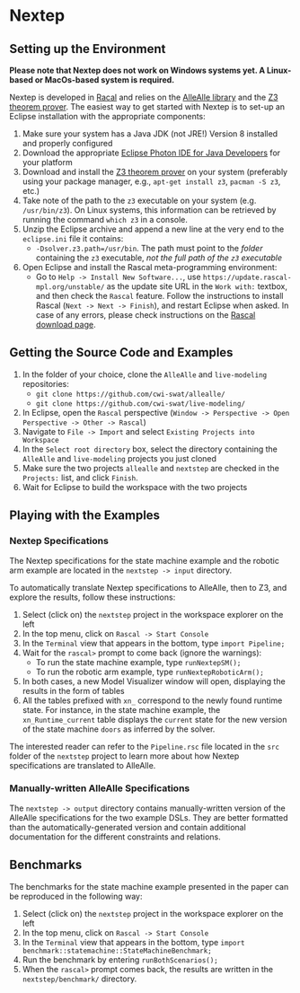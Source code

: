 # Nextep

## Setting up the Environment

**Please note that Nextep does not work on Windows systems yet. A Linux-based or MacOs-based system is required.**

Nextep is developed in [Racal](https://www.rascal-mpl.org/) and relies on the [AlleAlle library](https://github.com/cwi-swat/allealle) and the [Z3 theorem prover](https://github.com/Z3Prover/z3). The easiest way to get started with Nextep is to set-up an Eclipse installation with the appropriate components:

1. Make sure your system has a Java JDK (not JRE!) Version 8 installed and properly configured
2. Download the appropriate [Eclipse Photon IDE for Java Developers](https://www.eclipse.org/downloads/packages/release/photon/r/eclipse-ide-java-developers) for your platform
3. Download and install the [Z3 theorem prover](https://github.com/Z3Prover/z3) on your system (preferably using your package manager, e.g., `apt-get install z3`, `pacman -S z3`, etc.)
4. Take note of the path to the `z3` executable on your system (e.g. `/usr/bin/z3`). On Linux systems, this information can be retrieved by running the command `which z3` in a console.
4. Unzip the Eclipse archive and append a new line at the very end to the `eclipse.ini` file it contains:
    * `-Dsolver.z3.path=/usr/bin`. The path must point to the *folder* containing the `z3` executable, *not the full path of the `z3` executable*
5. Open Eclipse and install the Rascal meta-programming environment:
    * Go to `Help -> Install New Software...`, use `https://update.rascal-mpl.org/unstable/` as the update site URL in the `Work with:` textbox, and then check the `Rascal` feature. Follow the instructions to install Rascal (`Next -> Next -> Finish`), and restart Eclipse when asked. In case of any errors, please check instructions on the [Rascal download page](https://www.rascal-mpl.org/start/).

## Getting the Source Code and Examples

1. In the folder of your choice, clone the `AlleAlle` and `live-modeling` repositories:
     * `git clone https://github.com/cwi-swat/allealle/`
     * `git clone https://github.com/cwi-swat/live-modeling/`
2. In Eclipse, open the `Rascal` perspective (`Window -> Perspective -> Open Perspective -> Other -> Rascal`)
3. Navigate to `File -> Import` and select `Existing Projects into Workspace`
4. In the `Select root directory` box, select the directory containing the `AlleAlle` and `live-modeling` projects you just cloned
5. Make sure the two projects `allealle` and `nextstep` are checked in the `Projects:` list, and click `Finish`.
6. Wait for Eclipse to build the workspace with the two projects

## Playing with the Examples

### Nextep Specifications

The Nextep specifications for the state machine example and the robotic arm example are located in the `nextstep -> input` directory.

To automatically translate Nextep specifications to AlleAlle, then to Z3, and explore the results, follow these instructions:

1. Select (click on) the `nextstep` project in the workspace explorer on the left
2. In the top menu, click on `Rascal -> Start Console`
3. In the `Terminal` view that appears in the bottom, type `import Pipeline;`
4. Wait for the `rascal>` prompt to come back (ignore the warnings):
     * To run the state machine example, type `runNextepSM();`
     * To run the robotic arm example, type `runNextepRoboticArm();`
5. In both cases, a new Model Visualizer window will open, displaying the results in the form of tables
6. All the tables prefixed with `xn_` correspond to the newly found runtime state. For instance, in the state machine example, the `xn_Runtime_current` table displays the `current` state for the new version of the state machine `doors` as inferred by the solver.

The interested reader can refer to the `Pipeline.rsc` file located in the `src` folder of the `nextstep` project to learn more about how Nextep specifications are translated to AlleAlle.

### Manually-written AlleAlle Specifications

The `nextstep -> output` directory contains manually-written version of the AlleAlle specifications for the two example DSLs. They are better formatted than the automatically-generated version and contain additional documentation for the different constraints and relations.

## Benchmarks

The benchmarks for the state machine example presented in the paper can be reproduced in the following way:

1. Select (click on) the `nextstep` project in the workspace explorer on the left
2. In the top menu, click on `Rascal -> Start Console`
3. In the `Terminal` view that appears in the bottom, type `import benchmark::statemachine::StateMachineBenchmark;`
4. Run the benchmark by entering `runBothScenarios();`
5. When the `rascal>` prompt comes back, the results are written in the `nextstep/benchmark/` directory.
